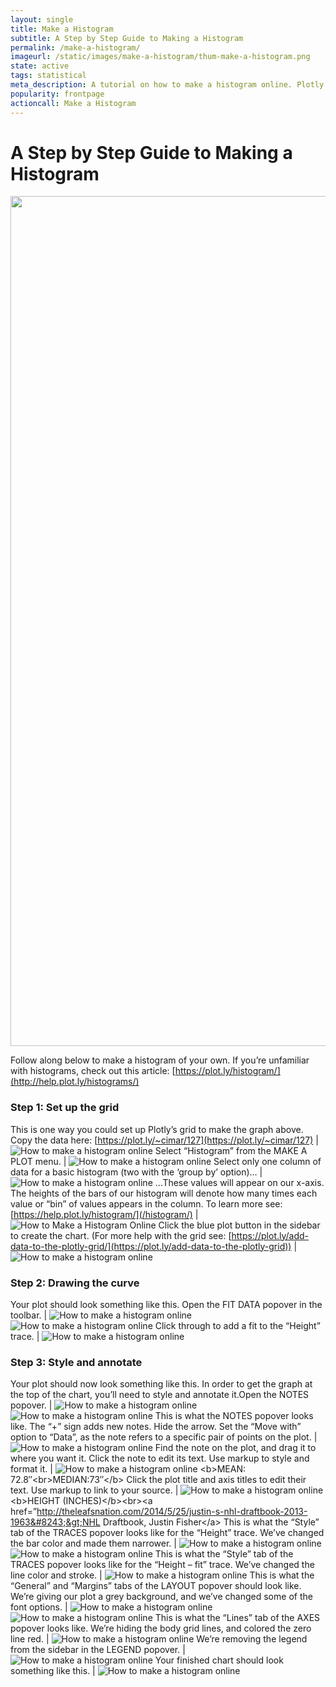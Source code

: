 ```yaml
---
layout: single
title: Make a Histogram
subtitle: A Step by Step Guide to Making a Histogram
permalink: /make-a-histogram/
imageurl: /static/images/make-a-histogram/thum-make-a-histogram.png
state: active
tags: statistical
meta_description: A tutorial on how to make a histogram online. Plotly is the easiest and fastest way to make and share graphs online.
popularity: frontpage
actioncall: Make a Histogram
---
```


# A Step by Step Guide to Making a Histogram

<div>
    <a href="https://plot.ly/~cimar/214/" target="_blank" title="&lt;b&gt;2013 NHL PLAYER HEIGHT&lt;/b&gt;" style="display: block; text-align: center;"><img src="https://plot.ly/~cimar/214.png" alt="&lt;b&gt;2013 NHL PLAYER HEIGHT&lt;/b&gt;" style="max-width: 100%;width: 1360px;"  width="1360" onerror="this.onerror=null;this.src='https://plot.ly/404.png';" /></a>
    <script data-plotly="cimar:214" src="https://plot.ly/embed.js" async></script>
</div>

Follow along below to make a histogram of your own. If you’re unfamiliar with histograms, check out this article: [https://plot.ly/histogram/](http://help.plot.ly/histograms/)

### Step 1: Set up the grid

This is one way you could set up Plotly’s grid to make the graph above.  Copy the data here: [https://plot.ly/~cimar/127](https://plot.ly/~cimar/127) | ![How to make a histogram online](/static/images/make-a-histogram/image01.png)
Select “Histogram” from the MAKE A PLOT menu. | ![How to make a histogram online](/static/images/make-a-histogram/image18.png)
Select only one column of data for a basic histogram (two with the ‘group by’ option)… | ![How to make a histogram online](/static/images/make-a-histogram/image05.png)
&#8230;These values will appear on our x-axis.  The heights of the bars of our histogram will denote how many times each value or “bin” of values appears in the column. To learn more see: [https://help.plot.ly/histogram/](/histogram/) | ![How to Make a Histogram Online](/static/images/make-a-histogram/image15.gif)
Click the blue plot button in the sidebar to create the chart.  (For more help with the grid see: [https://plot.ly/add-data-to-the-plotly-grid/](https://plot.ly/add-data-to-the-plotly-grid)) | ![How to make a histogram online](/static/images/make-a-histogram/image21.png)

### Step 2: Drawing the curve

Your plot should look something like this.  Open the FIT DATA popover in the toolbar. |  ![How to make a histogram online](/static/images/make-a-histogram/image20.png) ![How to make a histogram online](/static/images/make-a-histogram/image27.png)
Click through to add a fit to the “Height” trace. |  ![How to make a histogram online](/static/images/make-a-histogram/image26.png)

### Step 3: Style and annotate

Your plot should now look something like this. In order to get the graph at the top of the chart, you’ll need to style and annotate it.Open the NOTES popover. |  ![How to make a histogram online](/static/images/make-a-histogram/image03.png) ![How to make a histogram online](/static/images/make-a-histogram/image22.png)
This is what the NOTES popover looks like. The “+” sign adds new notes. Hide the arrow. Set the “Move with” option to “Data”, as the note refers to a specific pair of points on the plot. | ![How to make a histogram online](/static/images/make-a-histogram/image24.png)
Find the note on the plot, and drag it to where you want it. Click the note to edit its text. Use markup to style and format it. | ![How to make a histogram online](/static/images/make-a-histogram/image17.png)  &lt;b&gt;MEAN: 72.8&#8243;&lt;br&gt;MEDIAN:73&#8243;&lt;/b&gt;
Click the plot title and axis titles to edit their text. Use markup to link to your source. |  ![How to make a histogram online](/static/images/make-a-histogram/image00.png) &lt;b&gt;HEIGHT (INCHES)&lt;/b&gt;&lt;br&gt;&lt;a href=&#8221;http://theleafsnation.com/2014/5/25/justin-s-nhl-draftbook-2013-1963&#8243;&gt;NHL Draftbook, Justin Fisher&lt;/a&gt;
This is what the “Style” tab of the TRACES popover looks like for the “Height” trace. We’ve changed the bar color and made them narrower. | ![How to make a histogram online](/static/images/make-a-histogram/image13.png) ![How to make a histogram online](/static/images/make-a-histogram/image26.png)
This is what the “Style” tab of the TRACES popover looks like for the “Height &#8211; fit” trace. We’ve changed the line color and stroke. | ![How to make a histogram online](/static/images/make-a-histogram/image07.png)
This is what the “General” and “Margins” tabs of the LAYOUT popover should look like. We’re giving our plot a grey background, and we’ve changed some of the font options. |  ![How to make a histogram online](/static/images/make-a-histogram/image23.png) ![How to make a histogram online](/static/images/make-a-histogram/image02.png)
This is what the “Lines” tab of the AXES popover looks like. We’re hiding the body grid lines, and colored the zero line red. |  ![How to make a histogram online](/static/images/make-a-histogram/image19.png)
We’re removing the legend from the sidebar in the LEGEND popover. |  ![How to make a histogram online](/static/images/make-a-histogram/image12.png)
Your finished chart should look something like this. |  ![How to make a histogram online](/static/images/make-a-histogram/image08.png)
